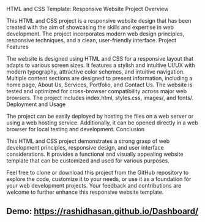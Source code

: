 HTML and CSS Template: Responsive Website
Project Overview

This HTML and CSS project is a responsive website design that has been created with the aim of showcasing the skills and expertise in web development. The project incorporates modern web design principles, responsive techniques, and a clean, user-friendly interface. Project Features

The website is designed using HTML and CSS for a responsive layout that adapts to various screen sizes. It features a stylish and intuitive UI/UX with modern typography, attractive color schemes, and intuitive navigation. Multiple content sections are designed to present information, including a home page, About Us, Services, Portfolio, and Contact Us. The website is tested and optimized for cross-browser compatibility across major web browsers. The project includes index.html, styles.css, images/, and fonts/.
Deployment and Usage

The project can be easily deployed by hosting the files on a web server or using a web hosting service. Additionally, it can be opened directly in a web browser for local testing and development.
Conclusion

This HTML and CSS project demonstrates a strong grasp of web development principles, responsive design, and user interface considerations. It provides a functional and visually appealing website template that can be customized and used for various purposes.

Feel free to clone or download this project from the GitHub repository to explore the code, customize it to your needs, or use it as a foundation for your web development projects. Your feedback and contributions are welcome to further enhance this responsive website template.

## Demo: https://rashidhasan.github.io/Dashboard/
